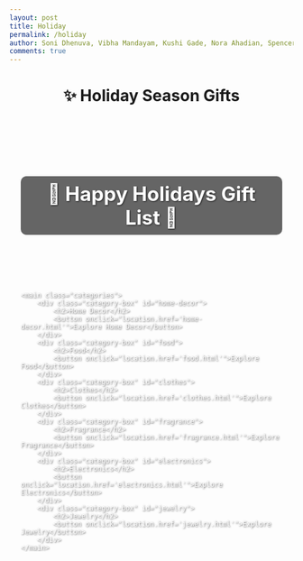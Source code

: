 ```yaml
---
layout: post
title: Holiday
permalink: /holiday
author: Soni Dhenuva, Vibha Mandayam, Kushi Gade, Nora Ahadian, Spencer Lyons
comments: true
---
```


<body>
    <header>
        <h1>✨ Holiday Season Gifts</h1>
    </header>

  <div class="holiday-page">
    <header class="holiday-header">
        <h1>🎁 Happy Holidays Gift List 🎄</h1>
    </header>

    <main class="categories">
        <div class="category-box" id="home-decor">
            <h2>Home Decor</h2>
            <button onclick="location.href='home-decor.html'">Explore Home Decor</button>
        </div>
        <div class="category-box" id="food">
            <h2>Food</h2>
            <button onclick="location.href='food.html'">Explore Food</button>
        </div>
        <div class="category-box" id="clothes">
            <h2>Clothes</h2>
            <button onclick="location.href='clothes.html'">Explore Clothes</button>
        </div>
        <div class="category-box" id="fragrance">
            <h2>Fragrance</h2>
            <button onclick="location.href='fragrance.html'">Explore Fragrance</button>
        </div>
        <div class="category-box" id="electronics">
            <h2>Electronics</h2>
            <button onclick="location.href='electronics.html'">Explore Electronics</button>
        </div>
        <div class="category-box" id="jewelry">
            <h2>Jewelry</h2>
            <button onclick="location.href='jewelry.html'">Explore Jewelry</button>
        </div>
    </main>
</div>

<style>
/* General Page Styles */
.holiday-page {
    background: url('https://images.unsplash.com/photo-1609259122465-e79f1c86c916?ixlib=rb-1.2.1&auto=format&fit=crop&w=1350&q=80') no-repeat center center fixed;
    background-size: cover;
    min-height: 100vh;
    display: flex;
    flex-direction: column;
    align-items: center;
    padding: 20px;
    color: #ffffff;
    text-shadow: 1px 1px 3px rgba(0, 0, 0, 0.7);
}

/* Header Styles */
.holiday-header h1 {
    font-size: 2.5em;
    margin-bottom: 30px;
    text-align: center;
    background: rgba(0, 0, 0, 0.6);
    padding: 10px 20px;
    border-radius: 10px;
}

/* Category Grid Styles */
.categories {
    display: grid;
    grid-template-columns: repeat(auto-fit, minmax(250px, 1fr));
    gap: 20px;
    width: 100%;
    max-width: 1200px;
}

/* Category Box Styles */
.category-box {
    background: rgba(0, 0, 0, 0.6);
    border: 2px solid rgba(255, 255, 255, 0.8);
    border-radius: 10px;
    text-align: center;
    padding: 20px;
    transition: transform 0.2s ease, box-shadow 0.2s ease;
}

.category-box h2 {
    margin-bottom: 15px;
    font-size: 1.5em;
}

.category-box button {
    background: #ffffff;
    color: #008080;
    border: none;
    padding: 10px 15px;
    font-size: 1em;
    border-radius: 5px;
    cursor: pointer;
    transition: background-color 0.2s ease, color 0.2s ease;
}

.category-box button:hover {
    background: #008080;
    color: #ffffff;
}

/* Hover Effect */
.category-box:hover {
    transform: translateY(-10px);
    box-shadow: 0 10px 20px rgba(0, 0, 0, 0.5);
}

/* Responsive Design */
@media (max-width: 768px) {
    .holiday-header h1 {
        font-size: 2em;
    }

    .category-box h2 {
        font-size: 1.2em;
    }

    .category-box button {
        font-size: 0.9em;
    }
}
</style>

<div class="custom-background">
    <h1>Welcome to the Holiday Gift List 🎁</h1>
</div>
